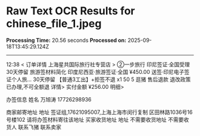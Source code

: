 # Raw Text OCR Results for chinese_file_1.jpeg

**Processing Time:** 20.56 seconds
**Processed on:** 2025-09-18T13:45:29.124Z

---

12:38
< 订单详情
上海星共国际旅行社专营店 >
②一步旅行
印尼签证·全国受理
30天停留 旅游签材料简化
印度尼西亚·旅游签证·全国 ¥450.00
送签·印尼电子签证个人旅...
30天停留 【普通3工出】+拒签不退 x1
50
5
逛猪
售后退款
退改政策 已办理,不可全额退 详情>
实付金额 ¥256.00 明细>

办签信息
姓名 万旭涛 17726298936

商家邮寄地址
地址 签证组,17621095007,上海上海市闵行复制
区田林路1036号16号楼102
请将办签材料寄往该地址
买家收货地址
地址 不需要收货地址 不需要收货人
联系飞猪 联系卖家
